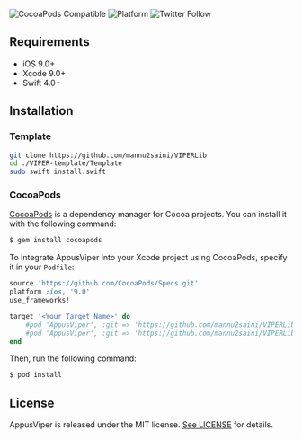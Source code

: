 

![CocoaPods Compatible](https://img.shields.io/badge/pod-v1.0.0-blue.svg)
![Platform](https://img.shields.io/badge/platform-ios-lightgray.svg)
![Twitter Follow](https://img.shields.io/twitter/follow/appus_studio.svg?style=social&label=Follow)

## Requirements

- iOS 9.0+
- Xcode 9.0+
- Swift 4.0+

## Installation

### Template

```bash
git clone https://github.com/mannu2saini/VIPERLib
cd ./VIPER-template/Template
sudo swift install.swift
```

### CocoaPods

[CocoaPods](https://cocoapods.org) is a dependency manager for Cocoa projects. You can install it with the following command:

```bash
$ gem install cocoapods
```

To integrate AppusViper into your Xcode project using CocoaPods, specify it in your `Podfile`:

```ruby
source 'https://github.com/CocoaPods/Specs.git'
platform :ios, '9.0'
use_frameworks!

target '<Your Target Name>' do
    #pod 'AppusViper', :git => 'https://github.com/mannu2saini/VIPERLib', :tag => '1.1.0'
    #pod 'AppusViper', :git => 'https://github.com/mannu2saini/VIPERLib', :tag => '2.0.0'
end
```

Then, run the following command:

```bash
$ pod install
```

## License

AppusViper is released under the MIT license. [See LICENSE](LICENSE) for details.
